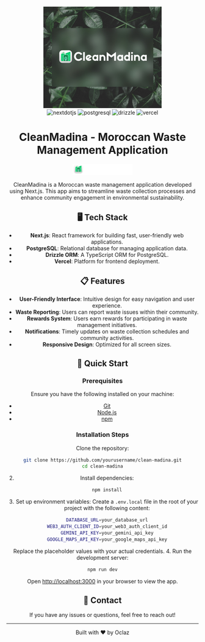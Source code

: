 <div align="center">
  <br />
    <a>
      <img src="public/CleanMadina.png" alt="Project Banner"> 
    </a>
  <br />

  <div>
    <img src="https://img.shields.io/badge/-Next_JS-black?style=for-the-badge&logoColor=white&logo=nextdotjs&color=000000" alt="nextdotjs" />
    <img src="https://img.shields.io/badge/-PostgreSQL-black?style=for-the-badge&logoColor=white&logo=postgresql&color=336791" alt="postgresql" />
    <img src="https://img.shields.io/badge/-Drizzle_ORM-black?style=for-the-badge&logoColor=white&logo=drizzle&color=3A66B5" alt="drizzle" />
    <img src="https://img.shields.io/badge/-Vercel-black?style=for-the-badge&logoColor=white&logo=vercel&color=000000" alt="vercel" />
  </div>

# CleanMadina - Moroccan Waste Management Application

![CleanMadina Logo](public/logo.png)

CleanMadina is a Moroccan waste management application developed using Next.js. This app aims to streamline waste collection processes and enhance community engagement in environmental sustainability. 

## 🖥️ Tech Stack

- **Next.js**: React framework for building fast, user-friendly web applications.
- **PostgreSQL**: Relational database for managing application data.
- **Drizzle ORM**: A TypeScript ORM for PostgreSQL.
- **Vercel**: Platform for frontend deployment.

## 📋 Features

- **User-Friendly Interface**: Intuitive design for easy navigation and user experience.
- **Waste Reporting**: Users can report waste issues within their community.
- **Rewards System**: Users earn rewards for participating in waste management initiatives.
- **Notifications**: Timely updates on waste collection schedules and community activities.
- **Responsive Design**: Optimized for all screen sizes.

## 🚀 Quick Start

### Prerequisites

Ensure you have the following installed on your machine:

- [Git](https://git-scm.com/)
- [Node.js](https://nodejs.org/)
- [npm](https://www.npmjs.com/)

### Installation Steps

Clone the repository:

   ```bash
   git clone https://github.com/yourusername/clean-madina.git
   cd clean-madina
   ```

2. Install dependencies:

   ```bash
   npm install
   ```

3. Set up environment variables:
   Create a `.env.local` file in the root of your project with the following content:

   ```bash
   DATABASE_URL=your_database_url
   WEB3_AUTH_CLIENT_ID=your_web3_auth_client_id
   GEMINI_API_KEY=your_gemini_api_key
   GOOGLE_MAPS_API_KEY=your_google_maps_api_key

   ```

  Replace the placeholder values with your actual credentials.
4. Run the development server:

   ```bash
   npm run dev
   ```

   Open [http://localhost:3000](http://localhost:3000) in your browser to view the app.

## 📱 Contact

If you have any issues or questions, feel free to reach out!

---

Built with ❤️ by Oclaz
